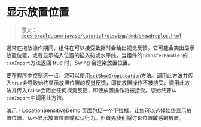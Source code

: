 # 显示放置位置

> 原文：[`docs.oracle.com/javase/tutorial/uiswing/dnd/showdroploc.html`](https://docs.oracle.com/javase/tutorial/uiswing/dnd/showdroploc.html)

通常在拖放操作期间，组件在可以接受数据时会给出视觉反馈。它可能会突出显示放置位置，或者显示插入位置的插入符或水平线。当组件的`TransferHandler`的`canImport`方法返回 true 时，Swing 会渲染放置位置。

要在程序中控制这一点，您可以使用[`setShowDropLocation`](https://docs.oracle.com/javase/8/docs/api/javax/swing/TransferHandler.TransferSupport.html#setShowDropLocation-boolean-)方法。调用此方法并传入`true`会导致始终显示放置位置的视觉反馈，即使放置操作不被接受。调用此方法并传入`false`会阻止任何视觉反馈，即使放置操作将被接受。您始终要从`canImport`中调用此方法。

演示 - LocationSensitiveDemo 页面包括一个下拉框，让您可以选择始终显示放置位置、从不显示放置位置或默认行为。但首先我们将讨论位置敏感的放置。
